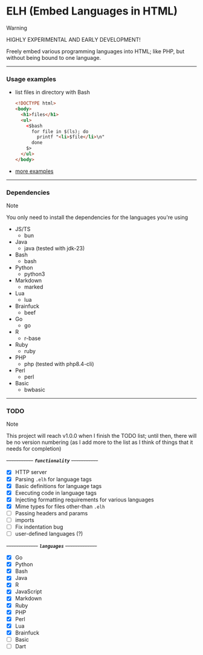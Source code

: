 # ELH (Embed Languages in HTML)

>[!WARNING]
>HIGHLY EXPERIMENTAL AND EARLY DEVELOPMENT!

Freely embed various programming languages into HTML; like PHP, but without being bound to one language.

---

### Usage examples

- list files in directory with Bash
  ```html
  <!DOCTYPE html>
  <body>
    <h1>files</h1>
    <ul>
      <$bash
        for file in $(ls); do
          printf "<li>$file</li>\n"
        done
      $>
    </ul>
  </body>
  ```
- [more examples](https://github.com/Supraboy981322/ELH/tree/master/docs/examples)

---

### Dependencies
>[!NOTE]
>You only need to install the dependencies for the languages you're using

- JS/TS
  - bun
- Java
  - java (tested with jdk-23)
- Bash
  - bash
- Python
  - python3
- Markdown
  - marked
- Lua
  - lua
- Brainfuck
  - beef
- Go
  - go
- R
  - r-base
- Ruby
  - ruby
- PHP
  - php (tested with php8.4-cli)
- Perl
  - perl
- Basic
  - bwbasic

---

### TODO

>[!NOTE]
>This project will reach v1.0.0 when I finish the TODO list; until then, there will be no version numbering
>  (as I add more to the list as I think of things that it needs for completion) 

~~-----------~~  ***`functionality`***  ~~-----------~~
- [x] HTTP server
- [x] Parsing `.elh` for language tags
- [x] Basic definitions for language tags
- [x] Executing code in language tags
- [x] Injecting formatting requirements for various languages 
- [x] Mime types for files other-than `.elh`
- [ ] Passing headers and params
- [ ] imports
- [ ] Fix indentation bug
- [ ] user-defined languages (?)

~~-------------~~  ***`languages`***  ~~-------------~~
- [x] Go
- [x] Python
- [x] Bash
- [x] Java
- [x] R
- [x] JavaScript
- [x] Markdown
- [x] Ruby
- [x] PHP
- [x] Perl
- [x] Lua
- [x] Brainfuck
- [ ] Basic
- [ ] Dart
